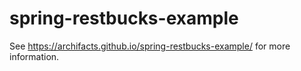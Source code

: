 # spring-restbucks-example

See https://archifacts.github.io/spring-restbucks-example/ for more information.
